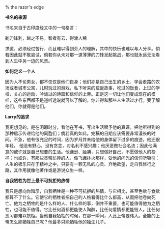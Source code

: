 % the razor's edge

__书名的来源__

书名来自于古印度经文中的一句格言：

剃刀锋利，越之不易，智者有云，得渡人稀

求道，必须经过苦行，而且难以得到旁人的理解，其中的快乐也难以与人分享。倘若因此就不敢尝试，倘若你从未对那一道薄薄的刀锋发起挑战，那也就永远无法看到人生中另一边的风景。

__如何定义一个人__

因为人不论男女，都不仅仅是他们自身；他们亦是自己出生的乡土，学会走路的农场或者城市公寓，儿时玩过的游戏，私下听来的荒诞故事，吃过的饭食，上过的学校，关心的运动，吟诵过的诗篇和信仰的上帝。正是这一切让他们变成现在的模样，这些东西都不是道听途说就可以了解的，你非得和那些人生活过才行。要了解他们，你就得是他们。

__Larry的追求__

我更想见的，是在闲暇时分，看他在写书，写出生活赋予他的真谛，把他所得到的那种启示传递给他的同胞们；倘若真的如此，完稿的日期应该需要非常漫长的时间。不急，他有很充足的时间，因为岁月并未给他的身体留下过多的痕迹，他还很年轻。 他没有野心，没有贪念，对名利不感兴趣；他厌恶做社会名流；因此他满意的或许就是自己想要的生活。他谦逊、腼腆，只想做好自己，不愿做他人的榜样；也或许，有那些灵魂彷徨的人，像飞蛾扑火那样，受他的闪光的信仰所吸引：人生的极乐只存于精神之中，只要有一颗无私的心灵、弃绝欲望，走自我修行之路，其作用就像他著作或是游说众生一样。

__自我牺牲为世上最不可抗拒的热情__

我只是想向你暗示，自我牺牲是一种不可抗拒的热情，与它相比，甚至色欲与食欲都算不了什么。它使它的牺牲者把自己的人格看得比什么都高，从而把他卷向死亡。他为之牺牲的是什么样的人、什么样的事，倒并不重要，也可能值得他为之牺牲，也可能不值得。它比任何酒都更能使人陶醉，比任何爱情都更能毁人，比任何恶习都难以抗柜。当他自我牺牲的时候，在那一瞬间，人此上帝要伟大。全能的上帝怎么能牺牲自己呢？他最多只能牺牲他的独生儿子。
